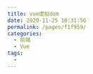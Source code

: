 ```yaml
---
title: vue虚拟dom
date: 2020-11-25 10:31:56
permalink: /pages/f1f959/
categories:
  - 前端
  - Vue
tags:
  - 
---
```

